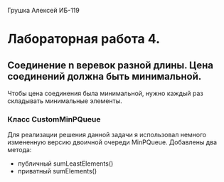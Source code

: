 Грушка Алексей ИБ-119
# Лабораторная работа 4.
## Соединение n веревок разной длины. Цена соединений должна быть минимальной.
Чтобы цена соединения была минимальной, нужно каждый раз складывать минимальные элементы.
### Класс CustomMinPQueue
Для реализации решения данной задачи я использовал немного измененную версию двоичной очереди MinPQueue.
Добавлены два метода:
 * публичный sumLeastElements()
 * приватный sumElements()

